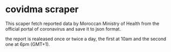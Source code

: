 # covidma scraper

This scaper fetch reported data by Moroccan Ministry of Health from the official portal of coronavirus and save it to json format.

the report is realeased once or twice a day, the first at 10am and the second one at 6pm (GMT+1).

